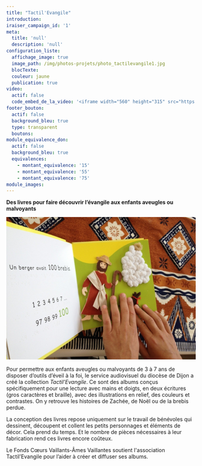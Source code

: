 ```yaml
---
title: "Tactil'Evangile"
introduction:
iraiser_campaign_id: '1'
meta:
  title: 'null'
  description: 'null'
configuration_liste:
  affichage_image: true
  image_path: /img/photos-projets/photo_tactilevangile1.jpg
  blocTexte:
  couleur: jaune
  publication: true
video:
  actif: false
  code_embed_de_la_video: '<iframe width="560" height="315" src="https://www.youtube.com/embed/7Lw7n1ymXAY" frameborder="0" allowfullscreen></iframe>'
footer_bouton:
  actif: false
  background_bleu: true
  type: transparent
  boutons:
module_equivalence_don:
  actif: false
  background_bleu: true
  equivalences:
    - montant_equivalence: '15'
    - montant_equivalence: '55'
    - montant_equivalence: '75'
module_images:
---
```



**Des livres pour faire d&eacute;couvrir l’&eacute;vangile aux enfants aveugles ou malvoyants**

![](/uploads/versions/photo_tactilevangile2---x----1152-864x---.jpg)

Pour permettre aux enfants aveugles ou malvoyants de 3 &agrave; 7 ans de disposer d’outils d’&eacute;veil &agrave; la foi, le service audiovisuel du dioc&egrave;se de Dijon a cr&eacute;&eacute; la collection *Tactil’Evangile*. Ce sont des albums con&ccedil;us sp&eacute;cifiquement pour une lecture avec mains et doigts, en deux &eacute;critures (gros caract&egrave;res et braille), avec des illustrations en relief, des couleurs et contrastes. On y retrouve les histoires de Zach&eacute;e, de No&euml;l ou de la brebis perdue.

La conception des livres repose uniquement sur le travail de b&eacute;n&eacute;voles qui dessinent, d&eacute;coupent et collent les petits personnages et &eacute;l&eacute;ments de d&eacute;cor. Cela prend du temps. Et le nombre de pi&egrave;ces n&eacute;cessaires &agrave; leur fabrication rend ces livres encore co&ucirc;teux.

Le Fonds Cœurs Vaillants-&Acirc;mes Vaillantes soutient l'association Tactil’Evangile pour l’aider &agrave; cr&eacute;er et diffuser ses albums.

&nbsp;